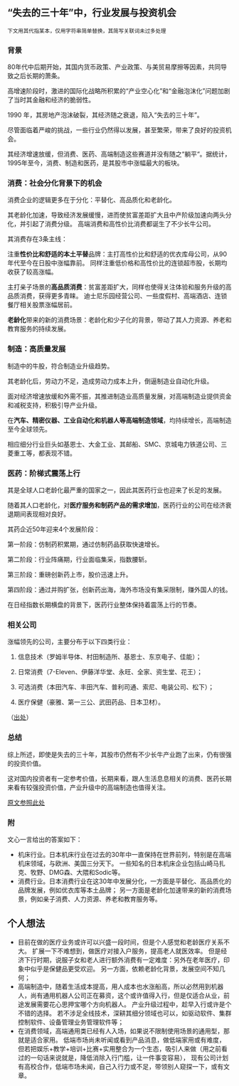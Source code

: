 ## “失去的三十年”中，行业发展与投资机会

    下文用其代指某本，仅用字符串简单替换，其简写关联词未过多处理

### 背景

80年代中后期开始，其国内货币政策、产业政策、与美贸易摩擦等因素，共同导致之后长期的萧条。

高增速阶段时，激进的国际化战略所积累的“产业空心化”和“金融泡沫化”问题加剧了当时其金融和经济的脆弱性。

1990 年，其房地产泡沫破裂，其经济随之衰退，陷入“失去的三十年”。

尽管面临着严峻的挑战，一些行业仍然得以发展，甚至繁荣，带来了良好的投资机会。

其经济增速放缓，但消费、医药、高端制造这些赛道并没有随之“躺平“。据统计，1995年至今，消费、制造和医药，是其股市中涨幅最大的板块。

### 消费：社会分化背景下的机会

消费企业的逻辑更多在于分化：平替化、高品质化和老龄化。

其老龄化加速，导致经济发展缓慢，进而使贫富差距扩大且中产阶级加速向两头分化，并引起了消费分级。
高端消费和高性价比消费都诞生了不少长牛公司。

其消费存在3条主线：

注重**性价比和舒适的本土平替**品牌：主打高性价比和舒适的优衣库母公司，从90年代至今在日股中涨幅靠前。
同样注重低价格和高性价比的连锁超市股，长期均收获了较高涨幅。

主打亲子场景的**高品质消费**：贫富差距扩大，同样也使得关注体验和服务升级的高品质消费，获得更多青睐。
迪士尼乐园经营公司、一些度假村、高端酒店、连锁餐厅相关股票涨幅居前。

**老龄化**带来的新的消费场景：老龄化和少子化的背景，带动了其人力资源、养老和教育服务的持续发展。

### 制造：高质量发展

制造中的牛股，符合制造业升级趋势。

其老龄化后，劳动力不足，造成劳动力成本上升，倒逼制造业自动化升级。

面对经济增速放缓和外需不振，其推进制造业高质量发展，对高端制造业提供资金和减税支持，积极引导产业升级。

在**汽车、精密仪器、工业自动化和机器人等高端制造领域**，均持续增长，高端制造至今全球领先。

相应细分行业巨头如基恩士、大金工业、其邮船、SMC、京城电力铁道公司、三菱重工等，都表现不错。

### 医药：阶梯式震荡上行

其是全球人口老龄化最严重的国家之一，因此其医药行业也迎来了长足的发展。

随着其人口老龄化，对**医疗服务和制药产品的需求增加**，医药行业的公司在经济衰退期间表现相对良好。

其药企近50年迎来4个发展阶段：

第一阶段：仿制药积累期，通过仿制药品获取快速增长。

第二阶段：行业阵痛期，行业面临集采，指数腰斩。

第三阶段：重磅创新药上市，股价迅速上升。

第四阶段：通过并购扩张，创新药出海，海外市场没有集采限制，赚外国人的钱。

在日经指数长期横盘的背景下，医药行业整体保持着震荡上行的节奏。

### 相关公司

涨幅领先的公司，主要分布于以下四类行业：

1. 信息技术（罗姆半导体、村田制造所、基恩士、东京电子、佳能）；

2. 日常消费（7-Eleven、伊藤洋华堂、永旺、全家、资生堂、花王）；

3. 可选消费（本田汽车、丰田汽车、普利司通、索尼、电装公司、松下）；

4. 医疗保健（豪雅、第一三公、武田药品、日本卫材）。

（[出处](https://baijiahao.baidu.com/s?id=1775364136037423374&wfr=spider&for=pc)）

### 总结

综上所述，即使是失去的三十年，其股市仍然有不少长牛产业跑了出来，仍有很强的投资价值。

这对国内投资者有一定参考价值，长期来看，跟人生活息息相关的消费、医药长期来看有较强投资价值，产业升级中的高端制造也值得关注。

[原文参照此处](https://caifuhao.eastmoney.com/news/20230804113133973923450)

### 附

文心一言给出的答案如下：

* 机床行业。日本机床行业在过去的30年中一直保持在世界前列，特别是在高端机床领域，与欧洲、美国三分天下。
  一些知名的日本机床企业包括山崎马扎克、牧野、DMG森、大隈和Sodic等。
* 消费行业。日本消费行业在这30年中发展分化，一方面是平替化、高品质化的品牌发展，例如优衣库等本土品牌；
  另一方面是老龄化加速带来的新的消费场景，例如亲子消费、人力资源、养老和教育服务等。

## 个人想法

* 目前在做的医疗业务或许可以兴盛一段时间，但是个人感觉和老龄医疗关系不大。
  扩展一下不难想到，做医疗对接入户服务，提高老人就医效率。
  但是经济下行时期，说服子女和老人进行额外消费有一定难度：另外在老年医疗，印象中似乎是保健品更受欢迎。
  另一方面，依赖老龄化背景，发展空间不知几何；
* 高端制造中，随着生活成本提高，用人成本也水涨船高，所以必然用到机器人，尚有通用机器人公司正在募资，这个或许值得入行，但是仅适合从业，前途发展需要花心思押宝哪个方向机器人。
  产业升级过程中，趁早入行或许是个不错的选择。
  若不涉足全线技术，深耕其细分领域也可以，如驱动软件、集群控制软件、设备管理业务管理软件等；
* 在消费领域，高端通用类已经有人入场，如果说不限制使用场景的通用型，那就是适合家用。
  低端市场尚未听闻或看到产品消息，做低端家用或有难度，
  但若把娱乐+教学+培训+比赛+实用整合为一个生态，吸引人来做（用之前看过的一句话来说就是，降低消除入行门槛，让一件事变容易），
  现有公司计划有高校合作，低端市场未闻，自己入行力或不足，带领别人窥探一下，或有文章。

[//]: # (todo 某本教育领域变化)
